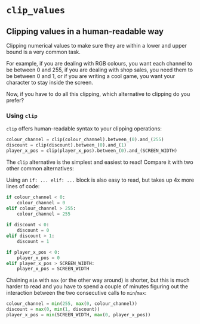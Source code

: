 # `clip_values`

## Clipping values in a human-readable way

Clipping numerical values to make sure they are within a lower and upper bound is a very common task.

For example, if you are dealing with RGB colours, you want each channel to be between 0 and 255,
if you are dealing with shop sales, you need them to be between 0 and 1,
or if you are writing a cool game, you want your character to stay inside the screen.

Now, if you have to do all this clipping, which alternative to clipping do you prefer?

### Using `clip`

`clip` offers human-readable syntax to your clipping operations:

```py
colour_channel = clip(colour_channel).between_(0).and_(255)
discount = clip(discount).between_(0).and_(1)
player_x_pos = clip(player_x_pos).between_(0).and_(SCREEN_WIDTH)
```

The `clip` alternative is the simplest and easiest to read!
Compare it with two other common alternatives:

Using an `if: ... elif: ...` block is also easy to read, but takes up 4x more lines of code:

```py
if colour_channel < 0:
    colour_channel = 0
elif colour_channel > 255:
    colour_channel = 255
    
if discount < 0:
    discount = 0
elif discount > 1:
    discount = 1

if player_x_pos < 0:
    player_x_pos = 0
elif player_x_pos > SCREEN_WIDTH:
    player_x_pos = SCREEN_WIDTH
```

Chaining `min` with `max` (or the other way around) is shorter, but this is much harder to read
and you have to spend a couple of minutes figuring out the interaction between the two consecutive
calls to `min`/`max`:

```py
colour_channel = min(255, max(0, colour_channel))
discount = max(0, min(1, discount))
player_x_pos = min(SCREEN_WIDTH, max(0, player_x_pos))
```